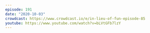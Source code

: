 ```yaml
---
episode: 191
date: "2020-10-03"
crowdcast: https://www.crowdcast.io/e/in-lieu-of-fun-episode-85
youtube: https://www.youtube.com/watch?v=bLVtGFb7lzY
---
```


